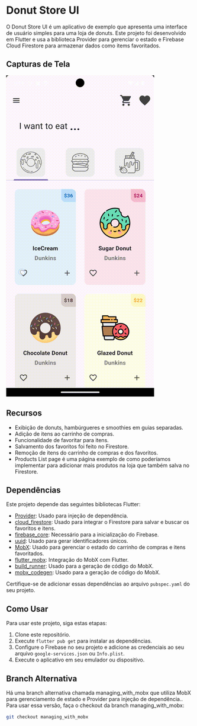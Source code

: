 # Donut Store UI

O Donut Store UI é um aplicativo de exemplo que apresenta uma interface de usuário simples para uma loja de donuts. Este projeto foi desenvolvido em Flutter e usa a biblioteca Provider para gerenciar o estado e Firebase Cloud Firestore para armazenar dados como items favoritados.

## Capturas de Tela
![Donut Store UI](https://raw.githubusercontent.com/lavfreits/donut_store_ui/master/screen_recording.gif)


## Recursos

- Exibição de donuts, hambúrgueres e smoothies em guias separadas.
- Adição de itens ao carrinho de compras.
- Funcionalidade de favoritar para itens.
- Salvamento dos favoritos foi feito no Firestore.
- Remoção de itens do carrinho de compras e dos favoritos.
- Products List page é uma página exemplo de como poderíamos implementar para adicionar mais produtos na loja que também salva no Firestore.


## Dependências

Este projeto depende das seguintes bibliotecas Flutter:

- [Provider](https://pub.dev/packages/provider): Usado para injeção de dependência.
- [cloud_firestore](https://pub.dev/packages/cloud_firestore): Usado para integrar o Firestore para salvar e buscar os favoritos e itens.
- [firebase_core](https://pub.dev/packages/firebase_core): Necessário para a inicialização do Firebase.
- [uuid](https://pub.dev/packages/uuid): Usado para gerar identificadores únicos.
- [MobX](https://pub.dev/packages/mobx): Usado para gerenciar o estado do carrinho de compras e itens favoritados.
- [flutter_mobx](https://pub.dev/packages/flutter_mobx): Integração do MobX com Flutter.
- [build_runner](https://pub.dev/packages/build_runner): Usado para a geração de código do MobX.
- [mobx_codegen](https://pub.dev/packages/mobx_codegen): Usado para a geração de código do MobX.

Certifique-se de adicionar essas dependências ao arquivo `pubspec.yaml` do seu projeto.

## Como Usar

Para usar este projeto, siga estas etapas:

1. Clone este repositório.
2. Execute `flutter pub get` para instalar as dependências.
3. Configure o Firebase no seu projeto e adicione as credenciais ao seu arquivo `google-services.json` ou `Info.plist`.
4. Execute o aplicativo em seu emulador ou dispositivo.

## Branch Alternativa
Há uma branch alternativa chamada managing_with_mobx que utiliza MobX para gerenciamento de estado e Provider para injeção de dependência.. Para usar essa versão, faça o checkout da branch managing_with_mobx:

```bash
git checkout managing_with_mobx
```

